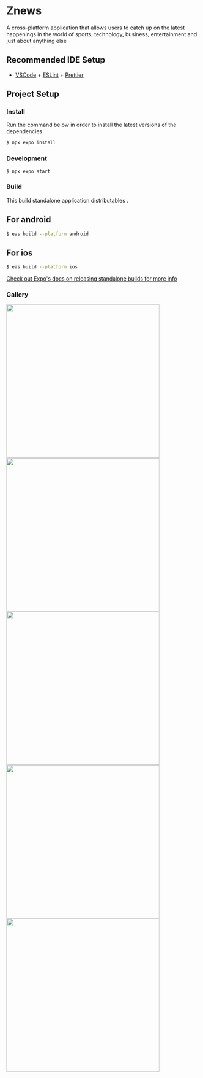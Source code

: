 # Znews
A cross-platform application that allows users to catch up on the latest happenings in the world of sports, technology, business, entertainment and just about anything else

## Recommended IDE Setup

- [VSCode](https://code.visualstudio.com/) + [ESLint](https://marketplace.visualstudio.com/items?itemName=dbaeumer.vscode-eslint) + [Prettier](https://marketplace.visualstudio.com/items?itemName=esbenp.prettier-vscode)

## Project Setup

### Install
Run the command below in order to install the latest versions of the dependencies

```bash
$ npx expo install
```

### Development

```bash
$ npx expo start
```


### Build
This build standalone application distributables . 
## For android
```bash
$ eas build --platform android
```
## For ios
```bash
$ eas build --platform ios
```
[Check out Expo's docs on releasing standalone builds for more info](https://docs.expo.dev/build/setup/#build-for-android-emulatordevice-or-ios-simulator)

### Gallery

<div>
<img src="https://github.com/user-attachments/assets/2dc191c0-7d75-410a-bfc6-eb4148babc56" width="400"/> <img src="https://github.com/user-attachments/assets/acc19a50-38be-4977-85e8-d7b41c59638a" width="400" />  
</div>
<div>
 <img src="https://github.com/user-attachments/assets/03d9d6c5-c262-4057-81eb-ea75c2974d33" width="400"/> <img src="https://github.com/user-attachments/assets/fbcdd2f9-a1b7-4316-848a-cb3f461b3cd5" width="400" /> 

</div>
<div>
<img src="https://github.com/user-attachments/assets/cd03b96f-d72c-4d8c-83ec-3b715993f1b6" width="400" /> 

</div>



